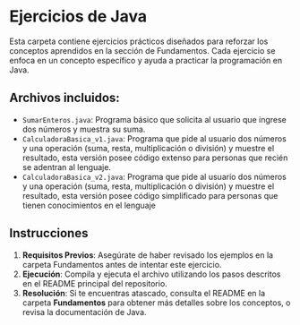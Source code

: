 # Ejercicios de Java

Esta carpeta contiene ejercicios prácticos diseñados para reforzar los conceptos aprendidos en la sección de Fundamentos. 
Cada ejercicio se enfoca en un concepto específico y ayuda a practicar la programación en Java.

## Archivos incluidos:

- `SumarEnteros.java`: Programa básico que solicita al usuario que ingrese dos números y muestra su suma.
- `CalculadoraBasica_v1.java`: Programa que pide al usuario dos números y una operación 
(suma, resta, multiplicación o división) y muestre el resultado, esta versión posee código extenso para personas que 
recién se adentran al lenguaje.
- `CalculadoraBasica_v2.java`: Programa que pide al usuario dos números y una operación
(suma, resta, multiplicación o división) y muestre el resultado, esta versión posee código simplificado para personas que
tienen conocimientos en el lenguaje 

## Instrucciones

1. **Requisitos Previos**: Asegúrate de haber revisado los ejemplos en la carpeta Fundamentos antes de intentar este 
ejercicio.
2. **Ejecución**: Compila y ejecuta el archivo utilizando los pasos descritos en el README principal del repositorio.
3. **Resolución**: Si te encuentras atascado, consulta el README en la carpeta **Fundamentos** para obtener más detalles 
sobre los conceptos, o revisa la documentación de Java.
